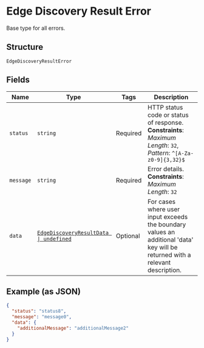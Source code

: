 
# Edge Discovery Result Error

Base type for all errors.

## Structure

`EdgeDiscoveryResultError`

## Fields

| Name | Type | Tags | Description |
|  --- | --- | --- | --- |
| `status` | `string` | Required | HTTP status code or status of response.<br>**Constraints**: *Maximum Length*: `32`, *Pattern*: `^[A-Za-z0-9]{3,32}$` |
| `message` | `string` | Required | Error details.<br>**Constraints**: *Maximum Length*: `32` |
| `data` | [`EdgeDiscoveryResultData \| undefined`](../../doc/models/edge-discovery-result-data.md) | Optional | For cases where user input exceeds the boundary values an additional 'data' key will be returned with a relevant description. |

## Example (as JSON)

```json
{
  "status": "status8",
  "message": "message0",
  "data": {
    "additionalMessage": "additionalMessage2"
  }
}
```


